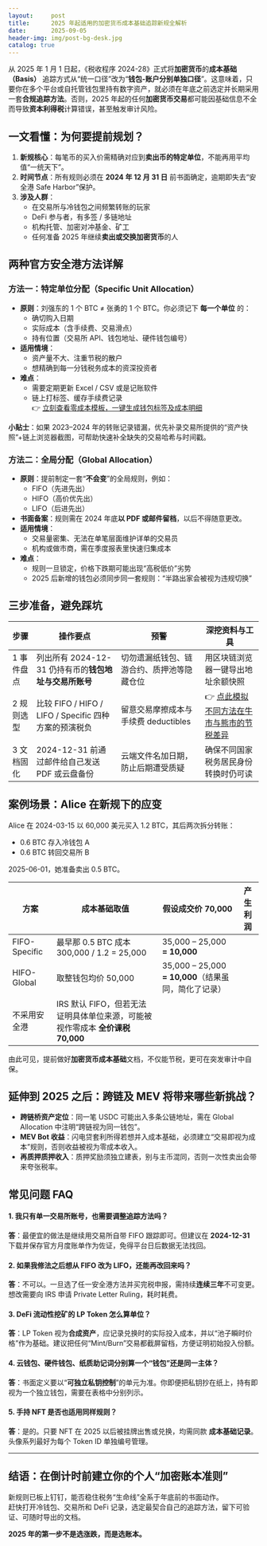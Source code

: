 ```yaml
---
layout:     post
title:      2025 年起适用的加密货币成本基础追踪新规全解析
date:       2025-09-05
header-img: img/post-bg-desk.jpg
catalog: true
---
```


从 2025 年 1 月 1 日起，《税收程序 2024-28》正式将**加密货币**的**成本基础（Basis）** 追踪方式从“统一口径”改为“**钱包-账户分别单独口径**”。这意味着，只要你在多个平台或自托管钱包里持有数字资产，就必须在年底之前选定并长期采用一套**合规追踪方法**。否则，2025 年起的任何**加密货币交易**都可能因基础信息不全而导致**资本利得税**计算错误，甚至触发审计风险。

## 一文看懂：为何要提前规划？

1. **新规核心**：每笔币的买入价需精确对应到**卖出币的特定单位**，不能再用平均值“一统天下”。
2. **时间节点**：所有规则必须在 **2024 年 12 月 31 日** 前书面确定，逾期即失去“安全港 Safe Harbor”保护。
3. **涉及人群**：
   - 在交易所与冷钱包之间频繁转账的玩家  
   - DeFi 参与者，有多签 / 多链地址  
   - 机构托管、加密对冲基金、矿工  
   - 任何准备 2025 年继续**卖出或交换加密货币**的人

## 两种官方安全港方法详解

### 方法一：特定单位分配（Specific Unit Allocation）

* **原则**：刘强东的 1 个 BTC ≠ 张勇的 1 个 BTC。你必须记下 **每一个单位** 的：
  - 确切购入日期  
  - 实际成本（含手续费、交易滑点）  
  - 持有位置（交易所 API、钱包地址、硬件钱包编号）
* **适用情境**：  
  - 资产量不大、注重节税的散户  
  - 想精确到每一分钱税务成本的资深投资者  
* **难点**：  
  - 需要定期更新 Excel / CSV 或是记账软件  
  - 链上打标签、缓存手续费记录  
👉 [立刻查看零成本模板，一键生成钱包标签及成本明细](https://okxdog.com/)

**小贴士**：如果 2023–2024 年的转账记录错漏，优先补录交易所提供的“资产快照”+链上浏览器截图，可帮助快速补全缺失的交易哈希与时间戳。

### 方法二：全局分配（Global Allocation）

* **原则**：提前制定一套“**不会变**”的全局规则，例如：
  - FIFO（先进先出）  
  - HIFO（高价优先出）  
  - LIFO（后进先出）
* **书面备案**：规则需在 2024 年底**以 PDF 或邮件留档**，以后不得随意更改。
* **适用情境**：
  - 交易量密集、无法在单笔层面维护详单的交易员  
  - 机构或做市商，需在季度报表里快速归集成本
* **难点**：
  - 规则一旦锁定，价格下跌期可能出现“高税低价”劣势  
  - 2025 后新增的钱包必须同步同一套规则：“半路出家会被视为违规切换”

## 三步准备，避免踩坑

| 步骤 | 操作要点 | 预警 | 深挖资料与工具  
|---|---|---|---  
| 1 事件盘点 | 列出所有 2024-12-31 仍持有币的**钱包地址与交易所账号** | 切勿遗漏纸钱包、链游合约、质押池等隐藏仓位 | 用区块链浏览器一键导出地址余额快照  
| 2 规则选型 | 比较 FIFO / HIFO / LIFO / Specific 四种方案的预演税负 | 留意交易摩擦成本与手续费 deductibles | 👉 [点此模拟不同方法在牛市与熊市的节税差异](https://okxdog.com/)  
| 3 文档固化 | 2024-12-31 前通过邮件给自己发送 PDF 或云盘备份 | 云端文件名加日期，防止后期遭受质疑 | 确保不同国家税务居民身份转换时仍可读

## 案例场景：Alice 在新规下的应变

Alice 在 2024-03-15 以 60,000 美元买入 1.2 BTC，其后两次拆分转账：

* 0.6 BTC 存入冷钱包 A  
* 0.6 BTC 转回交易所 B

2025-06-01，她准备卖出 0.5 BTC。

| 方案 | 成本基础取值 | 假设成交价 70,000 | 产生利润
|---|---|---|---  
| FIFO-Specific | 最早那 0.5 BTC 成本 300,000 / 1.2 = 25,000 | 35,000 – 25,000 **= 10,000**  
| HIFO-Global | 取整钱包均价 50,000 | 35,000 – 25,000 **= 10,000**（结果虽同，简化了记录）  
| 不采用安全港 | IRS 默认 FIFO，但若无法证明具体单位来源，可能被视作零成本 **全价课税 70,000** |

由此可见，提前做好**加密货币成本基础**文档，不仅能节税，更可在突发审计中自保。

## 延伸到 2025 之后：跨链及 MEV 将带来哪些新挑战？

* **跨链桥资产定位**：同一笔 USDC 可能出入多条公链地址，需在 Global Allocation 中注明“跨链视为同一钱包”。  
* **MEV Bot 收益**：闪电贷套利所得若想并入成本基础，必须建立“交易即视为成本”规则，否则收益被视为零成本收入。  
* **再质押质押收入**：质押奖励须独立建表，别与主币混同，否则一次性卖出会带来夸张税率。

## 常见问题 FAQ

#### 1. 我只有单一交易所账号，也需要调整追踪方法吗？
**答**：最便宜的做法是继续用交易所自带 FIFO 跟踪即可。但建议在 **2024-12-31** 下载并保存官方月度账单作为佐证，免得平台日后数据无法找回。

#### 2. 如果我修法之后想从 FIFO 改为 LIFO，还能再改回来吗？
**答**：不可以。一旦选了任一安全港方法并买完税申报，需持续**连续三年**不可变更。想改需要向 IRS 申请 Private Letter Ruling，耗时耗费。

#### 3. DeFi 流动性挖矿的 LP Token 怎么算单位？
**答**：LP Token 视为**合成资产**，应记录兑换时的实际投入成本，并以“池子瞬时价格”作为基础。建议把任何“Mint/Burn”交易都截屏留档，方便证明初始投入份额。

#### 4. 云钱包、硬件钱包、纸质助记词分别算一个“钱包”还是同一主体？
**答**：书面定义要以“**可独立私钥控制**”的单元为准。你即便把私钥抄在纸上，持有即视为一个独立钱包，需要在表格中分别列示。

#### 5. 手持 NFT 是否也适用同样规则？
**答**：是的。只要 NFT 在 2025 以后被挂牌出售或兑换，均需同款 **成本基础记录**。头像系列最好为每个 Token ID 单独编号管理。

---

## 结语：在倒计时前建立你的个人“加密账本准则”

新规则已板上钉钉，能否稳住税务“生命线”全系于年底前的书面动作。  
赶快打开冷钱包、交易所和 DeFi 记录，选定最契合自己的追踪方法，留下可验证、可随时导出的文档。  

**2025 年的第一步不是选涨跌，而是选账本。**